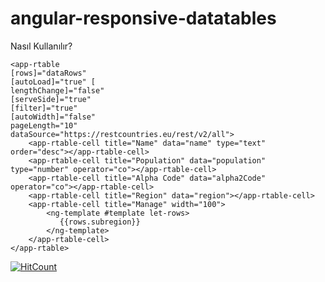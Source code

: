 # angular-responsive-datatables

Nasıl Kullanılır?

```
<app-rtable 
[rows]="dataRows" 
[autoLoad]="true" [
lengthChange]="false" 
[serveSide]="true" 
[filter]="true"
[autoWidth]="false" 
pageLength="10" 
dataSource="https://restcountries.eu/rest/v2/all">
    <app-rtable-cell title="Name" data="name" type="text" order="desc"></app-rtable-cell>
    <app-rtable-cell title="Population" data="population" type="number" operator="co"></app-rtable-cell>
    <app-rtable-cell title="Alpha Code" data="alpha2Code" operator="co"></app-rtable-cell>
    <app-rtable-cell title="Region" data="region"></app-rtable-cell>
    <app-rtable-cell title="Manage" width="100">
        <ng-template #template let-rows>
           {{rows.subregion}}
        </ng-template>
    </app-rtable-cell>
</app-rtable>
```
[![HitCount](http://hits.dwyl.com/muratbekler/angular-responsive-datatables.svg)](http://hits.dwyl.com/muratbekler/angular-responsive-datatables)
